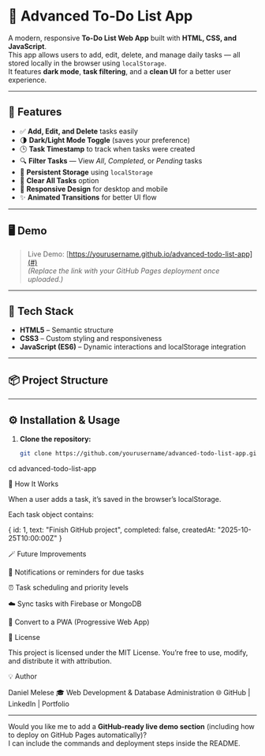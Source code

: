 # 📝 Advanced To-Do List App

A modern, responsive **To-Do List Web App** built with **HTML, CSS, and JavaScript**.  
This app allows users to add, edit, delete, and manage daily tasks — all stored locally in the browser using `localStorage`.  
It features **dark mode**, **task filtering**, and a **clean UI** for a better user experience.

---

## 🚀 Features

- ✅ **Add, Edit, and Delete** tasks easily  
- 🌗 **Dark/Light Mode Toggle** (saves your preference)  
- 🕒 **Task Timestamp** to track when tasks were created  
- 🔍 **Filter Tasks** — View *All*, *Completed*, or *Pending* tasks  
- 💾 **Persistent Storage** using `localStorage`  
- 🧹 **Clear All Tasks** option  
- 📱 **Responsive Design** for desktop and mobile  
- ✨ **Animated Transitions** for better UI flow

---

## 🖥️ Demo

> Live Demo: [https://yourusername.github.io/advanced-todo-list-app](#)  
> *(Replace the link with your GitHub Pages deployment once uploaded.)*

---

## 🧩 Tech Stack

- **HTML5** – Semantic structure  
- **CSS3** – Custom styling and responsiveness  
- **JavaScript (ES6)** – Dynamic interactions and localStorage integration  

---

## 📦 Project Structure




---

## ⚙️ Installation & Usage

1. **Clone the repository:**
   ```bash
   git clone https://github.com/yourusername/advanced-todo-list-app.git


cd advanced-todo-list-app


🧠 How It Works

When a user adds a task, it’s saved in the browser’s localStorage.

Each task object contains:

{
  id: 1,
  text: "Finish GitHub project",
  completed: false,
  createdAt: "2025-10-25T10:00:00Z"
}


🪄 Future Improvements

🔔 Notifications or reminders for due tasks

⏰ Task scheduling and priority levels

☁️ Sync tasks with Firebase or MongoDB

📱 Convert to a PWA (Progressive Web App)

📜 License

This project is licensed under the MIT License.
You’re free to use, modify, and distribute it with attribution.

💡 Author

Daniel Melese
🎓 Web Development & Database Administration
🌐 GitHub
 | LinkedIn
 | Portfolio


---

Would you like me to add a **GitHub-ready live demo section** (including how to deploy on GitHub Pages automatically)?  
I can include the commands and deployment steps inside the README.
